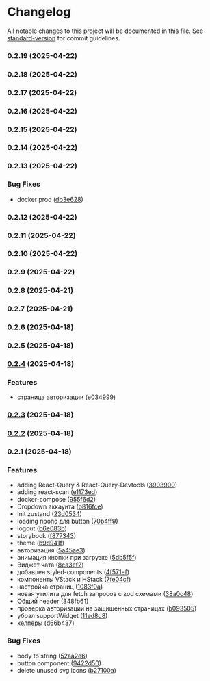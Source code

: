# Changelog

All notable changes to this project will be documented in this file. See [standard-version](https://github.com/conventional-changelog/standard-version) for commit guidelines.

### 0.2.19 (2025-04-22)

### 0.2.18 (2025-04-22)

### 0.2.17 (2025-04-22)

### 0.2.16 (2025-04-22)

### 0.2.15 (2025-04-22)

### 0.2.14 (2025-04-22)

### 0.2.13 (2025-04-22)


### Bug Fixes

* docker prod ([db3e628](https://github.com/ipLance-digital/immortal_poni_client/commit/db3e6281cc62c88f7e7259ddf40e6946c87ce179))

### 0.2.12 (2025-04-22)

### 0.2.11 (2025-04-22)

### 0.2.10 (2025-04-22)

### 0.2.9 (2025-04-22)

### 0.2.8 (2025-04-21)

### 0.2.7 (2025-04-21)

### 0.2.6 (2025-04-18)

### 0.2.5 (2025-04-18)

### [0.2.4](https://github.com/ipLance-digital/immortal_poni_client/compare/v0.2.3...v0.2.4) (2025-04-18)


### Features

* страница авторизации ([e034999](https://github.com/ipLance-digital/immortal_poni_client/commit/e03499957828aaf40f4cf9247cf7d5b02a3346df))

### [0.2.3](https://github.com/ipLance-digital/immortal_poni_client/compare/v0.2.2...v0.2.3) (2025-04-18)

### [0.2.2](https://github.com/ipLance-digital/immortal_poni_client/compare/v0.2.1...v0.2.2) (2025-04-18)

### 0.2.1 (2025-04-18)


### Features

* adding React-Query & React-Query-Devtools ([3903900](https://github.com/ipLance-digital/immortal_poni_client/commit/3903900831cad485cecd3f6f0df6727e31d8a499))
* adding react-scan ([e1173ed](https://github.com/ipLance-digital/immortal_poni_client/commit/e1173ed998c943663d7e165931111a7c020e0b20))
* docker-compose ([955f6d2](https://github.com/ipLance-digital/immortal_poni_client/commit/955f6d2cdec2de6a6e98ea035c185def17017666))
* Dropdown аккаунта ([b816fce](https://github.com/ipLance-digital/immortal_poni_client/commit/b816fce4c190144748362775ff917786f802e032))
* init zustand ([23d0534](https://github.com/ipLance-digital/immortal_poni_client/commit/23d05349133eac206c17e95b476f1301c0bee5ed))
* loading пропс для button ([70b4ff9](https://github.com/ipLance-digital/immortal_poni_client/commit/70b4ff9c5ced8e962e9291164539c4d74dd14925))
* logout ([b6e083b](https://github.com/ipLance-digital/immortal_poni_client/commit/b6e083b5b348e7646a9168e7047127b41cbe8d57))
* storybook ([f877343](https://github.com/ipLance-digital/immortal_poni_client/commit/f87734328381c6d3f92a8a4ac8bd7f1cc6394f35))
* theme ([b9d941f](https://github.com/ipLance-digital/immortal_poni_client/commit/b9d941f0200527791fe7272be75ea2c00cb2713b))
* авторизация ([5a45ae3](https://github.com/ipLance-digital/immortal_poni_client/commit/5a45ae3da093a4ce1666807137eedd736f064971))
* анимация кнопки при загрузке ([5db5f5f](https://github.com/ipLance-digital/immortal_poni_client/commit/5db5f5f777832407b88672e20594c73cc172803c))
* Виджет чата ([8ca3ef2](https://github.com/ipLance-digital/immortal_poni_client/commit/8ca3ef299f5d100821f7bbb49cee1ce9e50b7e03))
* добавлен styled-components ([4f571ef](https://github.com/ipLance-digital/immortal_poni_client/commit/4f571ef50376ef62af623bd826a67843ea0efe36))
* компоненты VStack и HStack ([7fe04cf](https://github.com/ipLance-digital/immortal_poni_client/commit/7fe04cf17392643cd874079a4667f628ed2c13d1))
* настройка страниц ([1083f0a](https://github.com/ipLance-digital/immortal_poni_client/commit/1083f0aeb43f633412a91a9499fd8c3349f36bed))
* новая утилита для fetch запросов с zod схемами ([38a0c48](https://github.com/ipLance-digital/immortal_poni_client/commit/38a0c489862a6e5ada70b5e96bbf03ca94723532))
* Общий header ([348fb61](https://github.com/ipLance-digital/immortal_poni_client/commit/348fb61111c6de72b27f58e7d2a00c703deca3c4))
* проверка авторизации на защищенных страницах ([b093505](https://github.com/ipLance-digital/immortal_poni_client/commit/b09350532c40cec6aa4089c7194f8840048b07db))
* убрал supportWidget ([11ed8d8](https://github.com/ipLance-digital/immortal_poni_client/commit/11ed8d8fb11fda461179c24f5df43e7c037a8e02))
* хелперы ([d66b437](https://github.com/ipLance-digital/immortal_poni_client/commit/d66b437152ed35b854d17e2d6c29a7a711d627a0))


### Bug Fixes

* body to string ([52aa2e6](https://github.com/ipLance-digital/immortal_poni_client/commit/52aa2e62062b8b6aa9a7983f5f23349639afee20))
* button component ([9422d50](https://github.com/ipLance-digital/immortal_poni_client/commit/9422d50aa5389207fdb61161b4cc4c1c3a0ef20b))
* delete unused svg icons ([b27100a](https://github.com/ipLance-digital/immortal_poni_client/commit/b27100ab89c6e9fe0c0fd659cd95839a4a607d26))
